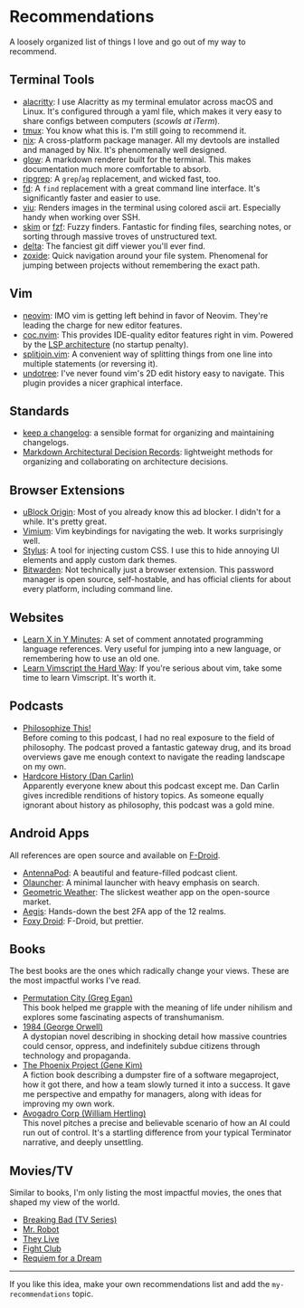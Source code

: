 # Recommendations
A loosely organized list of things I love and go out of my way to recommend.

## Terminal Tools
- [alacritty](https://github.com/alacritty/alacritty): I use Alacritty as my terminal emulator across macOS and Linux. It's configured through a yaml file, which makes it very easy to share configs between computers (*scowls
  at iTerm*).
- [tmux](https://github.com/tmux/tmux): You know what this is. I'm still going to recommend it.
- [nix](https://nixos.org/): A cross-platform package manager. All my devtools are installed and managed by Nix. It's phenomenally well designed.
- [glow](https://github.com/charmbracelet/glow): A markdown renderer built for the terminal. This makes documentation much more comfortable to absorb.
- [ripgrep](https://github.com/BurntSushi/ripgrep): A `grep`/`ag` replacement, and wicked fast, too.
- [fd](https://github.com/sharkdp/fd): A `find` replacement with a great command line interface. It's significantly faster and easier to use.
- [viu](https://github.com/atanunq/viu): Renders images in the terminal using colored ascii art. Especially handy when working over SSH.
- [skim](https://github.com/lotabout/skim) or [fzf](https://github.com/junegunn/fzf): Fuzzy finders. Fantastic for finding files, searching notes, or sorting through massive troves of unstructured text.
- [delta](https://github.com/dandavison/delta): The fanciest git diff viewer you'll ever find.
- [zoxide](https://github.com/ajeetdsouza/zoxide): Quick navigation around your file system. Phenomenal for jumping between projects without remembering the exact path.

## Vim
- [neovim](https://github.com/neovim/neovim/): IMO vim is getting left behind in favor of Neovim. They're leading the charge for new editor features.
- [coc.nvim](https://github.com/neoclide/coc.nvim): This provides IDE-quality editor features right in vim. Powered by the [LSP
  architecture](https://microsoft.github.io/language-server-protocol/) (no startup penalty).
- [splitjoin.vim](https://github.com/AndrewRadev/splitjoin.vim): A convenient way of splitting things from one line into multiple statements (or reversing it).
- [undotree](https://github.com/mbbill/undotree): I've never found vim's 2D edit history easy to navigate. This plugin provides a nicer graphical interface.

## Standards
- [keep a changelog](https://keepachangelog.com/en/1.0.0/): a sensible format for organizing and maintaining changelogs.
- [Markdown Architectural Decision Records](https://adr.github.io/madr/): lightweight methods for organizing and collaborating on architecture decisions.

## Browser Extensions
- [uBlock Origin](https://ublockorigin.com/): Most of you already know this ad blocker. I didn't for a while. It's pretty great.
- [Vimium](https://github.com/philc/vimium): Vim keybindings for navigating the web. It works surprisingly well.
- [Stylus](https://github.com/openstyles/stylus/): A tool for injecting custom CSS. I use this to hide annoying UI elements and apply custom dark themes.
- [Bitwarden](https://bitwarden.com/): Not technically just a browser extension. This password manager is open source, self-hostable, and has official clients for about every platform, including command line.

## Websites
- [Learn X in Y Minutes](https://learnxinyminutes.com/): A set of comment annotated programming language references. Very useful for jumping into a new language, or remembering how to use an old one.
- [Learn Vimscript the Hard Way](https://learnvimscriptthehardway.stevelosh.com/): If you're serious about vim, take some time to learn Vimscript. It's worth it.

## Podcasts
- [Philosophize This!](https://www.philosophizethis.org/)<br />
  Before coming to this podcast, I had no real exposure to the field of philosophy. The podcast proved a fantastic gateway drug, and its broad overviews gave me enough context to navigate the reading landscape on my own.
- [Hardcore History (Dan Carlin)](https://www.dancarlin.com/hardcore-history-series/)<br />
  Apparently everyone knew about this podcast except me. Dan Carlin gives incredible renditions of history topics. As someone equally ignorant about history as philosophy, this podcast was a gold mine.

## Android Apps
All references are open source and available on [F-Droid](https://f-droid.org/).

- [AntennaPod](https://antennapod.org/): A beautiful and feature-filled podcast client.
- [Olauncher](https://github.com/tanujnotes/Olauncher): A minimal launcher with heavy emphasis on search.
- [Geometric Weather](https://github.com/geometric-weather-foss/GeometricWeather): The slickest weather app on the open-source market.
- [Aegis](https://getaegis.app/): Hands-down the best 2FA app of the 12 realms.
- [Foxy Droid](https://github.com/kitsunyan/foxy-droid): F-Droid, but prettier.

## Books
The best books are the ones which radically change your views. These are the most impactful works I've read.

- [Permutation City (Greg Egan)](https://en.wikipedia.org/wiki/Permutation_City)<br />
  This book helped me grapple with the meaning of life under nihilism and explores some fascinating aspects of transhumanism.
- [1984 (George Orwell)](https://en.wikipedia.org/wiki/Nineteen_Eighty-Four)<br />
  A dystopian novel describing in shocking detail how massive countries could censor, oppress, and indefinitely subdue citizens through technology and propaganda.
- [The Phoenix Project (Gene Kim)](https://www.barnesandnoble.com/w/the-phoenix-project-gene-kim/1115141434)<br />
  A fiction book describing a dumpster fire of a software megaproject, how it got there, and how a team slowly turned it into a success. It gave me perspective and empathy for managers, along with ideas for improving my own work.
- [Avogadro Corp (William Hertling)](http://avogadrocorp.com/)<br />
  This novel pitches a precise and believable scenario of how an AI could run out of control. It's a startling difference from your typical Terminator narrative, and deeply unsettling.

## Movies/TV
Similar to books, I'm only listing the most impactful movies, the ones that shaped my view of the world.

- [Breaking Bad (TV Series)](https://www.imdb.com/title/tt0903747/)
- [Mr. Robot](https://www.imdb.com/title/tt4158110/)
- [They Live](https://www.imdb.com/title/tt0096256/)
- [Fight Club](https://www.imdb.com/title/tt0137523/)
- [Requiem for a Dream](https://www.imdb.com/title/tt0180093/)

---

If you like this idea, make your own recommendations list and add the `my-recommendations` topic.
